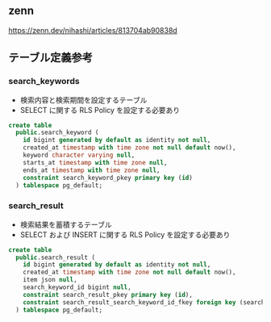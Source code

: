 ## zenn

https://zenn.dev/nihashi/articles/813704ab90838d

## テーブル定義参考

### search_keywords

- 検索内容と検索期間を設定するテーブル
- SELECT に関する RLS Policy を設定する必要あり

```sql
create table
  public.search_keyword (
    id bigint generated by default as identity not null,
    created_at timestamp with time zone not null default now(),
    keyword character varying null,
    starts_at timestamp with time zone null,
    ends_at timestamp with time zone null,
    constraint search_keyword_pkey primary key (id)
  ) tablespace pg_default;
```

### search_result

- 検索結果を蓄積するテーブル
- SELECT および INSERT に関する RLS Policy を設定する必要あり

```sql
create table
  public.search_result (
    id bigint generated by default as identity not null,
    created_at timestamp with time zone not null default now(),
    item json null,
    search_keyword_id bigint null,
    constraint search_result_pkey primary key (id),
    constraint search_result_search_keyword_id_fkey foreign key (search_keyword_id) references search_keyword (id)
  ) tablespace pg_default;
```
